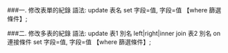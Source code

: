 ###一. 修改表單的紀錄
	語法:
		update 表名 set 字段=值, 字段=值 【where 篩選條件】;

###二. 修改多表的紀錄
	語法:
		update 表1 別名
		left|right|inner join 表2 別名 on 連接條件
		set 字段=值, 字段=值 
		【where 篩選條件】;

		